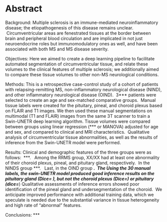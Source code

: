 # Abstract

Background: 
Multiple sclerosis is an immune-mediated neuroinflammatory disease; the 
etiopathogenesis of this disease remains unclear.  Circumventricular 
areas are fenestrated tissues at the border between brain and peripheral
 blood circulation and are implicated in not just neuroendocrine roles 
but immunomodulatory ones as well, and have been associated with both MS
 and MS disease severity.

Objectives:
 Here we aimed to create a deep learning pipeline to facilitate 
automated segmentation of circumventricular tissue, and relate these 
volumes to the clinical features of multiple sclerosis; we additionally 
aimed to compare these tissue volumes to other non-MS neurological 
conditions.

Methods:
 This is a retrospective case-control study of a cohort of patients with
 relapsing-remitting MS, non-inflammatory neurological disease (NIND), 
and other inflammatory neurological disease (OIND).  3*** patients were 
selected to create an age and sex-matched comparative groups.  Manual 
tissue labels were created for the pituitary, pineal, and choroid plexus
 based on FLAIR and T1 images. We then used these manual segmentations 
on multimodal (T1 and FLAIR) images from the same 3T scanner to train a 
Swin-UNETR deep learning algorithm. Tissue volumes were compared between
 groups using linear regression (*** or MANOVA) adjusted for age and 
sex, and compared to clinical and MRI characteristics.  Qualitative 
analysis of circumventricular tissue abnormalities, as well as the 
results of inference from the Swin-UNETR model were performed.

Results:
 Clinical and demographic features of the three groups were as follows: 
 ***.   Among the RRMS group, XX/XX had at least one abnormality of 
their choroid plexus, pineal, and pituitary gland, respectively.  In the
 NINDS group ***.   Last, in the OIND group ***.  The Using the 30 
manual labels, the swin-UNETR model produced good inference results on 
the pituitary gland (Dice= ***), but not the choroid plexus (Dice=***) 
or pituitary (dice=***) Qualitative assessments of inference errors 
showed poor identification of the pineal gland and undersegmentation of 
the choroid.  We anticipate improved performance with additional 
training data, which we speculate is needed due to the substantial 
variance in tissue heterogeneity and high rate of “abnormal” features.

Conclusions: ***
